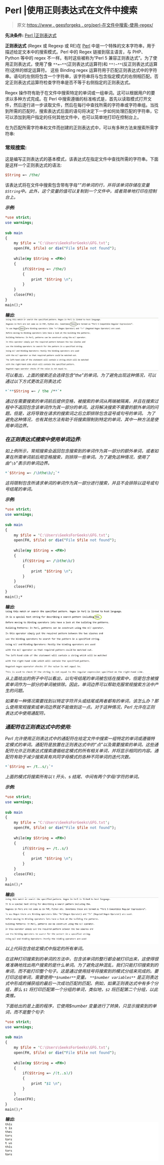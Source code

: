 # Perl |使用正则表达式在文件中搜索

> 原文:[https://www . geesforgeks . org/perl-在文件中搜索-使用-regex/](https://www.geeksforgeeks.org/perl-searching-in-a-file-using-regex/)

**先决条件:** [Perl |正则表达式](https://www.geeksforgeeks.org/perl-regular-expressions/)

**正则表达式** (Regex 或 Regexp 或 RE)在 [Perl](https://www.geeksforgeeks.org/introduction-to-perl/) 中是一个特殊的文本字符串，用于描述给定文本中的搜索模式。Perl 中的 Regex 链接到宿主语言，与 PHP、Python 等中的 regex 不一样。有时这些被称为“Perl 5 兼容正则表达式”。为了使用正则表达式，使用了像 `**=~**`(正则表达式运算符)和 `**!~**`(反正则表达式运算符)这样的绑定运算符。
这些 Binding regex 运算符用于匹配正则表达式中的字符串。语句的左侧将包含一个字符串，该字符串将与包含指定模式的右侧相匹配。否定正则表达式运算符检查字符串是否不等于右侧指定的正则表达式。

Regex 操作符有助于在文件中搜索特定的单词或一组单词。这可以根据用户的要求以多种方式完成。在 Perl 中搜索遵循的标准格式是，首先以读取模式打开文件，然后逐行进一步读取文件，然后在每行中查找所需的字符串或字符串组。当找到所需的匹配时，搜索表达式后面的语句将决定下一步如何处理匹配的字符串，它可以添加到用户指定的任何其他文件中，也可以简单地打印在控制台上。

在为匹配所需字符串和文件而创建的正则表达式中，可以有多种方法来搜索所需字符串:

### 常规搜索:

这是编写正则表达式的基本模式，该表达式在指定文件中查找所需的字符串。下面是这样一个正则表达式的语法:

```perl
$String =~ /the/
```

该表达式将在文件中搜索包含带有字母“*”的单词的行，并将该单词存储在变量`$String`中。此外，这个变量的值可以复制到一个文件中，或者简单地打印在控制台上。*

***示例:***

```perl
*use strict;
use warnings;

sub main
{
    my $file = 'C:\Users\GeeksForGeeks\GFG.txt';
    open(FH, $file) or die("File $file not found");

    while(my $String = <FH>)
    {
        if($String =~ /the/)
        {
            print "$String \n";
        }
    }
    close(FH);
}
main();*
```

***输出:**
![](img/f293b1c696b350e212bf49e0f5bdcc2a.png)
可以看出，上面的搜索还会选择包含“the”的单词。为了避免出现这种情况，可以通过以下方式更改正则表达式:*

```perl
*`**$String =~ / the /**`*
```

*通过在需要搜索的单词前后提供空格，被搜索的单词从两端被隔离，并且在搜索过程中不返回包含该单词作为其一部分的单词。这将解决搜索不需要的额外单词的问题。但是，这将导致在请求的搜索词之后立即排除包含逗号或句号的单词。
为了避免这种情况，也有其他方法有助于将搜索限制到特定的单词，其中一种方法是使用单词边界。*

### *在正则表达式搜索中使用单词边界:*

*如上例所示，常规搜索会返回包含搜索到的单词作为其一部分的额外单词，或者如果在所需单词前后用空格搜索，则排除一些单词。为了避免这种情况，使用了由“`\b`”表示的单词边界。*

```perl
*`$String =~ /\bthe\b/;`*
```

*这将限制包含所请求单词的单词作为其一部分进行搜索，并且不会排除以逗号或句号结尾的单词。*

***示例:***

```perl
*use strict;
use warnings;

sub main
{
    my $file = 'C:\Users\GeeksForGeeks\GFG.txt';
    open(FH, $file) or die("File $file not found");

    while(my $String = <FH>)
    {
        if($String =~ /\bthe\b/)
        {
            print "$String \n";
        }
    }
    close(FH);
}
main();*
```

***输出:**
![](img/27b0e70437ae4596284c4fa0837ba4d9.png)
从上面给出的例子中可以看出，以句号结尾的单词被包括在搜索中，但是包含被搜索单词作为一部分的单词被排除。因此，单词边界可以帮助克服常规搜索方法中产生的问题。*

*如果有一种情况需要找到以特定字符开头或结尾或两者都有的单词，该怎么办？那么使用常规搜索或单词边界就不能做到这一点。对于这种情况，Perl 允许在正则表达式中使用通配符。*

### *通配符在正则表达式中的使用:*

*Perl 允许使用正则表达式中的通配符在给定文件中搜索一组特定的单词或遵循特定模式的单词。通配符是放置在正则表达式中的“点”以及需要搜索的单词。这些通配符允许正则表达式搜索遵循给定模式的所有相关单词，并将显示相同的内容。通配符有助于减少搜索具有共同字母模式的各种不同单词的迭代次数。*

```perl
*`$String =~ /t..s/;`*
```

*上面的模式将搜索所有以 t 开头、s 结尾、中间有两个字母/字符的单词。*

***示例:***

```perl
*use strict;
use warnings;

sub main
{
    my $file = 'C:\Users\GeeksForGeeks\GFG.txt';
    open(FH, $file) or die("File $file not found");

    while(my $String = <FH>)
    {
        if($String =~ /t..s/)
        {
            print "$String \n";
        }
    }
    close(FH);
}
main();*
```

***输出:**
![](img/0a3f5b640afb70dbb08f8f894a1402ce.png)
以上代码包含给定模式中指定的所有单词。*

*在这种打印搜索到的单词的方法中，包含该单词的整行都会被打印出来，这使得很难准确地找出用户搜索的是什么单词。为了避免这种混乱，我们只能打印搜索到的单词，而不能打印整个句子。这是通过使用括号将搜索到的模式分组来完成的。要打印这组单词，需要使用`**$number**`变量。
`**$number variables**` 是正则表达式中形成的捕获组的最后一次成功匹配的匹配。例如，如果正则表达式中有多个分组，那么 `$1` 将打印匹配第一个分组的单词，类似地，`$2` 将匹配第二个分组，以此类推。*

*下面给出的是上面的程序，它使用$number 变量进行了转换，只显示搜索到的单词，而不是整个句子:*

```perl
*use strict;
use warnings;

sub main
{
    my $file = 'C:\Users\GeeksForGeeks\GFG.txt';
    open(FH, $file) or die("File $file not found");

    while(my $String = <FH>)
    {
        if($String =~ /(t..s)/)
        {
            print "$1 \n";
        }
    }
    close(FH);
}
main();*
```

***输出:**
![](img/098f142b3975f126621ec725a1f92bb4.png)*